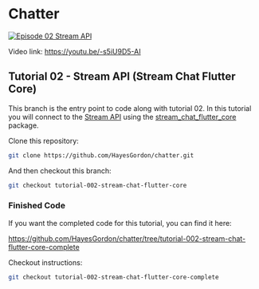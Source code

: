 # Chatter

[![Episode 02 Stream API](https://img.youtube.com/vi/-s5iU9D5-AI/0.jpg)](https://youtu.be/-s5iU9D5-AI)

Video link: https://youtu.be/-s5iU9D5-AI

## Tutorial 02 - Stream API (Stream Chat Flutter Core)

This branch is the entry point to code along with tutorial 02. In this tutorial you will connect to the [Stream API](https://getstream.io/) using the [stream_chat_flutter_core](https://pub.dev/packages/stream_chat_flutter_core) package.

Clone this repository:

```bash
git clone https://github.com/HayesGordon/chatter.git
```

And then checkout this branch:

```bash
git checkout tutorial-002-stream-chat-flutter-core
```

### Finished Code

If you want the completed code for this tutorial, you can find it here:

https://github.com/HayesGordon/chatter/tree/tutorial-002-stream-chat-flutter-core-complete

Checkout instructions:

```bash
git checkout tutorial-002-stream-chat-flutter-core-complete
```
